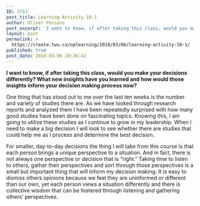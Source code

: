 ```yaml
---
ID: 3751
post_title: Learning Activity 10.1
author: Oliver Parsons
post_excerpt: 'I want to know, if after taking this class, would you make your decisions differently? What new insights have you learned and how would those insights inform your decision making process now? One thing that has stood out to me... <a href="https://create.twu.ca/oplearning/2018/03/06/learning-activity-10-1/"> Continue Reading &rarr;</a>'
layout: post
permalink: >
  https://create.twu.ca/oplearning/2018/03/06/learning-activity-10-1/
published: true
post_date: 2018-03-06 10:36:42
---
```

<p><strong>I want to know, if after taking this class, would you make your decisions differently? What new insights have you learned and how would those insights inform your decision making process now?</strong></p>
<p>One thing that has stood out to me over the last ten weeks is the number and variety of studies there are. As we have looked through research reports and analyzed them I have been repeatedly surprised with how many good studies have been done on fascinating topics. Knowing this, I am going to utilize these studies as I continue to grow in my leadership. When I need to make a big decision I will look to see whether there are studies that could help me as I process and determine the best decision.</p>
<p>For smaller, day-to-day decisions the thing I will take from this course is that each person brings a unique perspective to a situation. And in fact, there is not always one perspective or decision that is &#8220;right.&#8221; Taking time to listen to others, gather their perspectives and sort through those perspectives is a small but important thing that will inform my decision making. It is easy to dismiss others opinions because we feel they are uninformed or different than our own, yet each person views a situation differently and there is collective wisdom that can be fostered through listening and gathering others&#8217; perspectives.</p>
<p>&nbsp;</p>